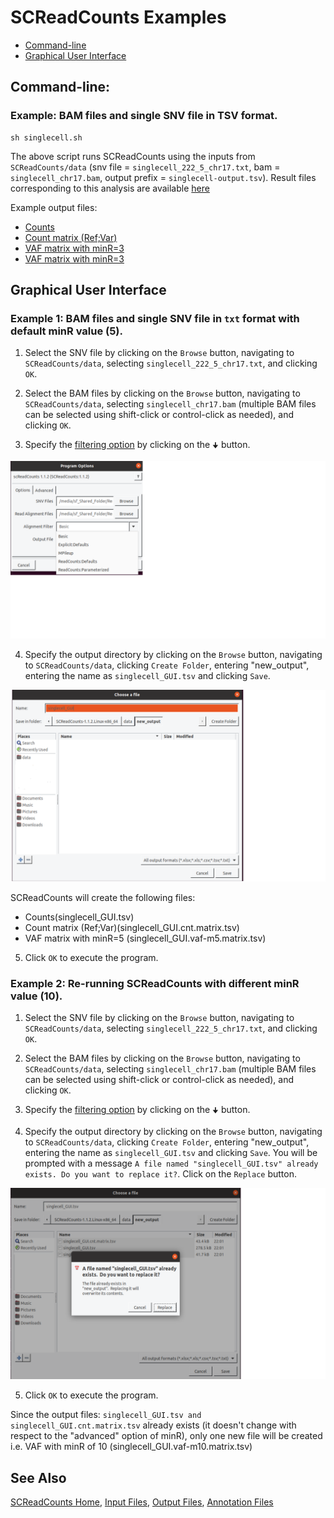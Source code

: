 # SCReadCounts Examples

* [Command-line](https://github.com/HorvathLab/NGS/blob/master/SCReadCounts/docs/Examples.md#command-line)
* [Graphical User Interface](https://github.com/HorvathLab/NGS/blob/master/SCReadCounts/docs/Examples.md#graphical-user-interface)

## Command-line:

### Example: BAM files and single SNV file in TSV format.

    sh singlecell.sh

The above script runs SCReadCounts using the inputs from `SCReadCounts/data` (snv file = `singlecell_222_5_chr17.txt`, bam = `singlecell_chr17.bam`, output prefix = `singlecell-output.tsv`). Result files corresponding to this analysis are available [here](../data/output)

Example output files: 
* [Counts](../data/output/singlecell-output.tsv)
* [Count matrix (Ref;Var)](../data/output/singlecell-output.cnt.matrix.tsv)
* [VAF matrix with minR=3](../data/output/singlecell-output.vaf-m3.matrix.tsv)
* [VAF matrix with minR=3](../data/output/singlecell-output.vaf-m5.matrix.tsv)


## Graphical User Interface

### Example 1: BAM files and single SNV file in `txt` format with default minR value (5).

1. Select the SNV file by clicking on the `Browse` button, navigating to `SCReadCounts/data`, selecting `singlecell_222_5_chr17.txt`, and clicking `OK`.

2. Select the BAM files by clicking on the `Browse` button, navigating to `SCReadCounts/data`, selecting `singlecell_chr17.bam` (multiple BAM files can be selected using shift-click or control-click as needed), and clicking `OK`.

3. Specify the [filtering option](https://github.com/HorvathLab/NGS/tree/master/ReadCounts/docs/filtering.md) by clicking on the `🠋` button.

![Filtering Options](SCReadCounts_filter.png)

4. Specify the output directory by clicking on the `Browse` button, navigating to `SCReadCounts/data`, clicking `Create Folder`, entering "new_output", entering the name as `singlecell_GUI.tsv` and clicking `Save`.

![Output name](SCReadCounts_output_options.png)

SCReadCounts will create the following files:
* Counts(singlecell_GUI.tsv)
* Count matrix (Ref;Var)(singlecell_GUI.cnt.matrix.tsv)
* VAF matrix with minR=5 (singlecell_GUI.vaf-m5.matrix.tsv)

5. Click `OK` to execute the program.


### Example 2: Re-running SCReadCounts with different minR value (10).

1. Select the SNV file by clicking on the `Browse` button, navigating to `SCReadCounts/data`, selecting `singlecell_222_5_chr17.txt`, and clicking `OK`.

2. Select the BAM files by clicking on the `Browse` button, navigating to `SCReadCounts/data`, selecting `singlecell_chr17.bam` (multiple BAM files can be selected using shift-click or control-click as needed), and clicking `OK`.

3. Specify the [filtering option](https://github.com/HorvathLab/NGS/tree/master/ReadCounts/docs/filtering.md) by clicking on the `🠋` button.

4. Specify the output directory by clicking on the `Browse` button, navigating to `SCReadCounts/data`, clicking `Create Folder`, entering "new_output", entering the name as `singlecell_GUI.tsv` and clicking `Save`. You will be prompted with a message `A file named "singlecell_GUI.tsv" already exists. Do you want to replace it?`. Click on the `Replace` button.

![Re-run](SCReadCounts_GUI_re-run.png)

5. Click `OK` to execute the program.

Since the output files: `singlecell_GUI.tsv and singlecell_GUI.cnt.matrix.tsv` already exists (it doesn't change with respect to the "advanced" option of minR), only one new file will be created i.e. VAF with minR of 10 (singlecell_GUI.vaf-m10.matrix.tsv)


## See Also

[SCReadCounts Home](..), [Input Files](InputFiles.md), [Output Files](OutputFiles.md), [Annotation Files](AnnotationFiles.md)

